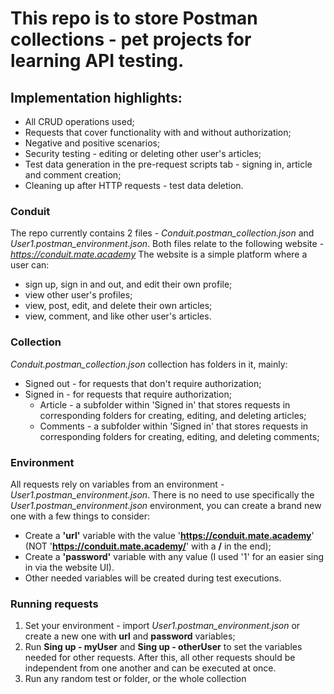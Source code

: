 # This repo is to store Postman collections - pet projects for learning API testing.

## Implementation highlights:
- All CRUD operations used;
- Requests that cover functionality with and without authorization;
- Negative and positive scenarios;
- Security testing - editing or deleting other user's articles;
- Test data generation in the pre-request scripts tab - signing in, article and comment creation;
- Cleaning up after HTTP requests - test data deletion.

### Conduit
The repo currently contains 2 files - *Conduit.postman_collection.json* and *User1.postman_environment.json*.
Both files relate to the following website - *https://conduit.mate.academy*
The website is a simple platform where a user can:
- sign up, sign in and out, and edit their own profile;
- view other user's profiles;
- view, post, edit, and delete their own articles;
- view, comment, and like other user's articles.

### Collection
*Conduit.postman_collection.json* collection has folders in it, mainly:
- Signed out - for requests that don't require authorization;
- Signed in - for requests that require authorization;
  - Article - a subfolder within 'Signed in' that stores requests in corresponding folders for creating, editing, and deleting articles;
  - Comments - a subfolder within 'Signed in' that stores requests in corresponding folders for creating, editing, and deleting comments;

### Environment
All requests rely on variables from an environment - *User1.postman_environment.json*.
There is no need to use specifically the *User1.postman_environment.json* environment, you can create a brand new one with a few things to consider:
- Create a **'url'** variable with the value '**https://conduit.mate.academy**' (NOT '**https://conduit.mate.academy/**' with a **/** in the end);
- Create a **'password'** variable with any value (I used '1' for an easier sing in via the website UI).
- Other needed variables will be created during test executions.

### Running requests
1. Set your environment - import *User1.postman_environment.json* or create a new one with **url** and **password** variables;
2. Run **Sing up - myUser** and **Sing up - otherUser** to set the variables needed for other requests.
After this, all other requests should be independent from one another and can be executed at once.
3. Run any random test or folder, or the whole collection

